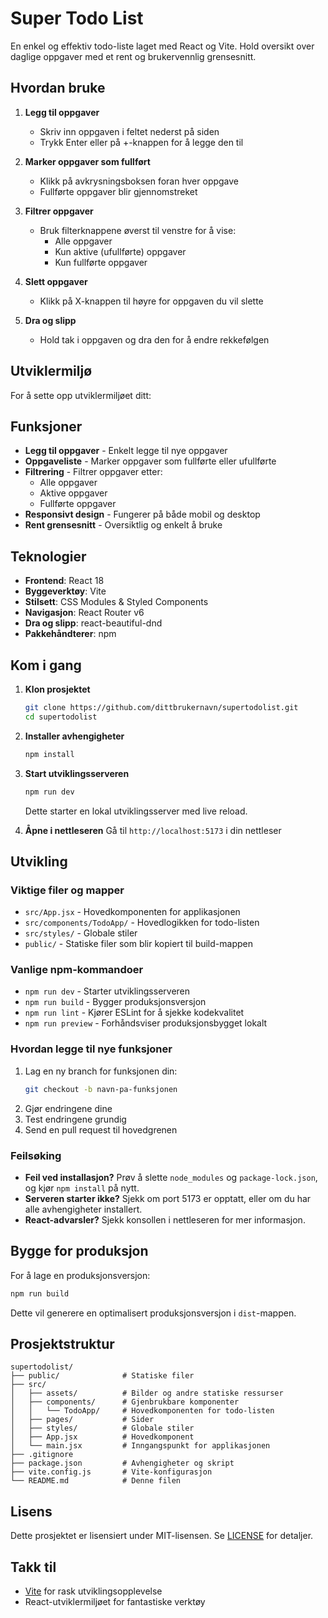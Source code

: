 # Super Todo List

En enkel og effektiv todo-liste laget med React og Vite. Hold oversikt over daglige oppgaver med et rent og brukervennlig grensesnitt.

## Hvordan bruke

1. **Legg til oppgaver**
   - Skriv inn oppgaven i feltet nederst på siden
   - Trykk Enter eller på +-knappen for å legge den til

2. **Marker oppgaver som fullført**
   - Klikk på avkrysningsboksen foran hver oppgave
   - Fullførte oppgaver blir gjennomstreket

3. **Filtrer oppgaver**
   - Bruk filterknappene øverst til venstre for å vise:
     - Alle oppgaver
     - Kun aktive (ufullførte) oppgaver
     - Kun fullførte oppgaver

4. **Slett oppgaver**
   - Klikk på X-knappen til høyre for oppgaven du vil slette
   
5. **Dra og slipp**
   - Hold tak i oppgaven og dra den for å endre rekkefølgen

## Utviklermiljø

For å sette opp utviklermiljøet ditt:

## Funksjoner

- **Legg til oppgaver** - Enkelt legge til nye oppgaver
- **Oppgaveliste** - Marker oppgaver som fullførte eller ufullførte
- **Filtrering** - Filtrer oppgaver etter:
  - Alle oppgaver
  - Aktive oppgaver
  - Fullførte oppgaver
- **Responsivt design** - Fungerer på både mobil og desktop
- **Rent grensesnitt** - Oversiktlig og enkelt å bruke

## Teknologier

- **Frontend**: React 18
- **Byggeverktøy**: Vite
- **Stilsett**: CSS Modules & Styled Components
- **Navigasjon**: React Router v6
- **Dra og slipp**: react-beautiful-dnd
- **Pakkehåndterer**: npm

## Kom i gang

1. **Klon prosjektet**
   ```bash
   git clone https://github.com/dittbrukernavn/supertodolist.git
   cd supertodolist
   ```

2. **Installer avhengigheter**
   ```bash
   npm install
   ```

3. **Start utviklingsserveren**
   ```bash
   npm run dev
   ```
   Dette starter en lokal utviklingsserver med live reload.

4. **Åpne i nettleseren**
   Gå til `http://localhost:5173` i din nettleser

## Utvikling

### Viktige filer og mapper

- `src/App.jsx` - Hovedkomponenten for applikasjonen
- `src/components/TodoApp/` - Hovedlogikken for todo-listen
- `src/styles/` - Globale stiler
- `public/` - Statiske filer som blir kopiert til build-mappen

### Vanlige npm-kommandoer

- `npm run dev` - Starter utviklingsserveren
- `npm run build` - Bygger produksjonsversjon
- `npm run lint` - Kjører ESLint for å sjekke kodekvalitet
- `npm run preview` - Forhåndsviser produksjonsbygget lokalt

### Hvordan legge til nye funksjoner

1. Lag en ny branch for funksjonen din:
   ```bash
   git checkout -b navn-pa-funksjonen
   ```
2. Gjør endringene dine
3. Test endringene grundig
4. Send en pull request til hovedgrenen

### Feilsøking

- **Feil ved installasjon?** Prøv å slette `node_modules` og `package-lock.json`, og kjør `npm install` på nytt.
- **Serveren starter ikke?** Sjekk om port 5173 er opptatt, eller om du har alle avhengigheter installert.
- **React-advarsler?** Sjekk konsollen i nettleseren for mer informasjon.

## Bygge for produksjon

For å lage en produksjonsversjon:

```bash
npm run build
```

Dette vil generere en optimalisert produksjonsversjon i `dist`-mappen.

## Prosjektstruktur

```
supertodolist/
├── public/              # Statiske filer
├── src/
│   ├── assets/          # Bilder og andre statiske ressurser
│   ├── components/      # Gjenbrukbare komponenter
│   │   └── TodoApp/     # Hovedkomponenten for todo-listen
│   ├── pages/           # Sider
│   ├── styles/          # Globale stiler
│   ├── App.jsx          # Hovedkomponent
│   └── main.jsx         # Inngangspunkt for applikasjonen
├── .gitignore
├── package.json         # Avhengigheter og skript
├── vite.config.js       # Vite-konfigurasjon
└── README.md            # Denne filen
```

## Lisens

Dette prosjektet er lisensiert under MIT-lisensen. Se [LICENSE](LICENSE) for detaljer.

## Takk til

- [Vite](https://vitejs.dev/) for rask utviklingsopplevelse
- React-utviklermiljøet for fantastiske verktøy
